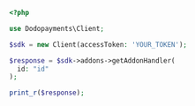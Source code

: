 ```php
<?php

use Dodopayments\Client;

$sdk = new Client(accessToken: 'YOUR_TOKEN');

$response = $sdk->addons->getAddonHandler(
  id: "id"
);

print_r($response);

```


<!-- This file was generated by liblab | https://liblab.com/ -->